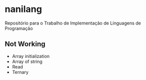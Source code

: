 # nanilang
Repositório para o Trabalho de Implementação de Linguagens de Programação

## Not Working

- Array initialization
- Array of string
- Read
- Ternary
